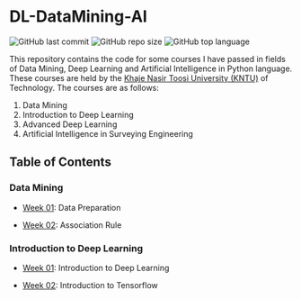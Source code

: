 # DL-DataMining-AI

![GitHub last commit](https://img.shields.io/github/last-commit/Yousefess/DL-DataMining-AI)
![GitHub repo size](https://img.shields.io/github/repo-size/Yousefess/DL-DataMining-AI)
![GitHub top language](https://img.shields.io/github/languages/top/Yousefess/DL-DataMining-AI)

This repository contains the code for some courses I have passed in fields of Data Mining, Deep Learning and Artificial Intelligence in Python language. These courses are held by the [Khaje Nasir Toosi University (KNTU)](https://geomatics.kntu.ac.ir/) of Technology. The courses are as follows:

1. Data Mining
2. Introduction to Deep Learning
3. Advanced Deep Learning
4. Artificial Intelligence in Surveying Engineering

## Table of Contents

### Data Mining

* [Week 01](https://github.com/Yousefess/DL-DataMining-AI/tree/main/01%20Data%20Mining/Week%2001): Data Preparation

* [Week 02](https://github.com/Yousefess/DL-DataMining-AI/tree/main/01%20Data%20Mining/Week%2002): Association Rule

### Introduction to Deep Learning

* [Week 01](https://github.com/Yousefess/DL-DataMining-AI/tree/main/02%20Introduction%20to%20Deep%20Learning/Week%2001): Introduction to Deep Learning

* [Week 02](https://github.com/Yousefess/DL-DataMining-AI/tree/main/02%20Introduction%20to%20Deep%20Learning/Week%2002): Introduction to Tensorflow
